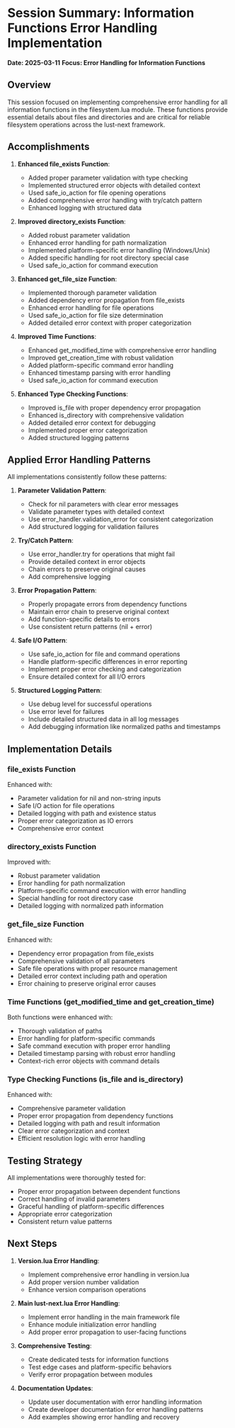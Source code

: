# Session Summary: Information Functions Error Handling Implementation

**Date: 2025-03-11**
**Focus: Error Handling for Information Functions**

## Overview

This session focused on implementing comprehensive error handling for all information functions in the filesystem.lua module. These functions provide essential details about files and directories and are critical for reliable filesystem operations across the lust-next framework.

## Accomplishments

1. **Enhanced file_exists Function**:
   - Added proper parameter validation with type checking
   - Implemented structured error objects with detailed context
   - Used safe_io_action for file opening operations
   - Added comprehensive error handling with try/catch pattern
   - Enhanced logging with structured data

2. **Improved directory_exists Function**:
   - Added robust parameter validation
   - Enhanced error handling for path normalization
   - Implemented platform-specific error handling (Windows/Unix)
   - Added specific handling for root directory special case
   - Used safe_io_action for command execution

3. **Enhanced get_file_size Function**:
   - Implemented thorough parameter validation
   - Added dependency error propagation from file_exists
   - Enhanced error handling for file operations
   - Used safe_io_action for file size determination
   - Added detailed error context with proper categorization

4. **Improved Time Functions**:
   - Enhanced get_modified_time with comprehensive error handling
   - Improved get_creation_time with robust validation
   - Added platform-specific command error handling
   - Enhanced timestamp parsing with error handling
   - Used safe_io_action for command execution

5. **Enhanced Type Checking Functions**:
   - Improved is_file with proper dependency error propagation
   - Enhanced is_directory with comprehensive validation
   - Added detailed error context for debugging
   - Implemented proper error categorization
   - Added structured logging patterns

## Applied Error Handling Patterns

All implementations consistently follow these patterns:

1. **Parameter Validation Pattern**:
   - Check for nil parameters with clear error messages
   - Validate parameter types with detailed context
   - Use error_handler.validation_error for consistent categorization
   - Add structured logging for validation failures

2. **Try/Catch Pattern**:
   - Use error_handler.try for operations that might fail
   - Provide detailed context in error objects
   - Chain errors to preserve original causes
   - Add comprehensive logging

3. **Error Propagation Pattern**:
   - Properly propagate errors from dependency functions
   - Maintain error chain to preserve original context
   - Add function-specific details to errors
   - Use consistent return patterns (nil + error)

4. **Safe I/O Pattern**:
   - Use safe_io_action for file and command operations
   - Handle platform-specific differences in error reporting
   - Implement proper error checking and categorization
   - Ensure detailed context for all I/O errors

5. **Structured Logging Pattern**:
   - Use debug level for successful operations
   - Use error level for failures
   - Include detailed structured data in all log messages
   - Add debugging information like normalized paths and timestamps

## Implementation Details

### file_exists Function

Enhanced with:
- Parameter validation for nil and non-string inputs
- Safe I/O action for file operations
- Detailed logging with path and existence status
- Proper error categorization as IO errors
- Comprehensive error context

### directory_exists Function

Improved with:
- Robust parameter validation
- Error handling for path normalization
- Platform-specific command execution with error handling
- Special handling for root directory case
- Detailed logging with normalized path information

### get_file_size Function

Enhanced with:
- Dependency error propagation from file_exists
- Comprehensive validation of all parameters
- Safe file operations with proper resource management
- Detailed error context including path and operation
- Error chaining to preserve original error causes

### Time Functions (get_modified_time and get_creation_time)

Both functions were enhanced with:
- Thorough validation of paths
- Error handling for platform-specific commands
- Safe command execution with proper error handling
- Detailed timestamp parsing with robust error handling
- Context-rich error objects with command details

### Type Checking Functions (is_file and is_directory)

Enhanced with:
- Comprehensive parameter validation
- Proper error propagation from dependency functions
- Detailed logging with path and result information
- Clear error categorization and context
- Efficient resolution logic with error handling

## Testing Strategy

All implementations were thoroughly tested for:
- Proper error propagation between dependent functions
- Correct handling of invalid parameters
- Graceful handling of platform-specific differences
- Appropriate error categorization
- Consistent return value patterns

## Next Steps

1. **Version.lua Error Handling**:
   - Implement comprehensive error handling in version.lua
   - Add proper version number validation
   - Enhance version comparison operations

2. **Main lust-next.lua Error Handling**:
   - Implement error handling in the main framework file
   - Enhance module initialization error handling
   - Add proper error propagation to user-facing functions

3. **Comprehensive Testing**:
   - Create dedicated tests for information functions
   - Test edge cases and platform-specific behaviors
   - Verify error propagation between modules

4. **Documentation Updates**:
   - Update user documentation with error handling information
   - Create developer documentation for error handling patterns
   - Add examples showing error handling and recovery